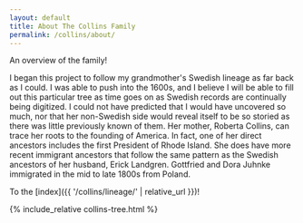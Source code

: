 ```yaml
---
layout: default
title: About The Collins Family
permalink: /collins/about/
---
```


An overview of the family!

I began this project to follow my grandmother's Swedish lineage as far back as I could. I was able to push into the 1600s, and I believe I will be able to fill out this particular tree as time goes on as Swedish records are continually being digitized. I could not have predicted that I would have uncovered so much, nor that her non-Swedish side would reveal itself to be so storied as there was little previously known of them. Her mother, Roberta Collins, can trace her roots to the founding of America. In fact, one of her direct ancestors includes the first President of Rhode Island. She does have more recent immigrant ancestors that follow the same pattern as the Swedish ancestors of her husband, Erick Landgren. Gottfried and Dora Juhnke immigrated in the mid to late 1800s from Poland.

To the [index]({{ '/collins/lineage/' | relative_url }})!

{% include_relative collins-tree.html %}
